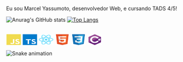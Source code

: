 Eu sou Marcel Yassumoto, desenvolvedor Web, e cursando TADS 4/5!
<!-- <div align="center">
  <a href="https://github.com/marcelfy">
  <img height="180em" src="https://github-readme-stats.vercel.app/api?username=marcelfy&show_icons=true&theme=dracula&include_all_commits=true&count_private=true"/>
  <img height="180em" src="https://github-readme-stats.vercel.app/api/top-langs/?username=marcelfy&layout=compact&langs_count=7&theme=dracula"/>
</div> -->

![Anurag's GitHub stats](https://github-readme-stats.vercel.app/api?username=marcelfy&show_icons=true&theme=radical)
[![Top Langs](https://github-readme-stats.vercel.app/api/top-langs/?username=marcelfy&layout=compact)](https://github.com/yourusername)

<div style="display: inline_block"><br>
  <img align="center" alt="Js" height="30" width="40" src="https://raw.githubusercontent.com/devicons/devicon/master/icons/javascript/javascript-plain.svg">
  <img align="center" alt="Ts" height="30" width="40" src="https://raw.githubusercontent.com/devicons/devicon/master/icons/typescript/typescript-plain.svg">
  <img align="center" alt="React" height="30" width="40" src="https://raw.githubusercontent.com/devicons/devicon/master/icons/react/react-original.svg">
  <img align="center" alt="HTML" height="30" width="40" src="https://raw.githubusercontent.com/devicons/devicon/master/icons/html5/html5-original.svg">
  <img align="center" alt="CSS" height="30" width="40" src="https://raw.githubusercontent.com/devicons/devicon/master/icons/css3/css3-original.svg">
  <img align="center" alt="Csharp" height="30" width="40" src="https://raw.githubusercontent.com/devicons/devicon/master/icons/csharp/csharp-original.svg">
</div>
  
  ![Snake animation](https://github.com/marcelfy/marcelfy/blob/output/github-contribution-grid-snake.svg)
</div>

